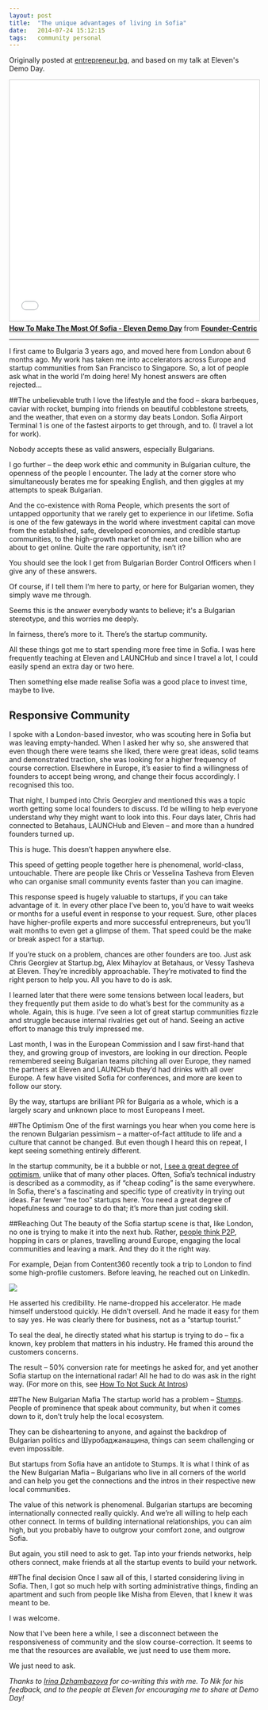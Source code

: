 ```yaml
---
layout: post
title:  "The unique advantages of living in Sofia"
date:   2014-07-24 15:12:15
tags:   community personal
---
```


Originally posted at [entrepreneur.bg](http://www.entrepreneur.bg/7952/the-unique-advantages-of-living-in-sofia-a-foreigners-perspective/), and based on my talk at Eleven's Demo Day.

<iframe src="//www.slideshare.net/slideshow/embed_code/37314114?rel=0" width="597" height="486" frameborder="0" marginwidth="0" marginheight="0" scrolling="no" style="border:1px solid #CCC; border-width:1px; margin-bottom:5px; max-width: 100%;" allowfullscreen> </iframe> <div style="margin-bottom:5px"> <strong> <a href="https://www.slideshare.net/foundercentric/how-to-make-the-most-of-sofia-eleven-demo-day" title="How To Make The Most Of Sofia - Eleven Demo Day" target="_blank">How To Make The Most Of Sofia - Eleven Demo Day</a> </strong> from <strong><a href="http://www.slideshare.net/foundercentric" target="_blank">Founder-Centric</a></strong> </div>

---

I first came to Bulgaria 3 years ago, and moved here from London about 6 months ago. My work has taken me into accelerators across Europe and startup communities from San Francisco to Singapore. So, a lot of people ask what in the world I’m doing here!  My honest answers are often rejected…

##The unbelievable truth
I love the lifestyle and the food – skara barbeques, caviar with rocket, bumping into friends on beautiful cobblestone streets, and the weather, that even on a stormy day beats London. Sofia Airport Terminal 1 is one of the fastest airports to get through, and to.  (I travel a lot for work).

Nobody accepts these as valid answers, especially Bulgarians.

I go further – the deep work ethic and community in Bulgarian culture, the openness of the people I encounter. The lady at the corner store who simultaneously berates me for speaking English, and then giggles at my attempts to speak Bulgarian.

And the co-existence with Roma People, which presents the sort of untapped opportunity that we rarely get to experience in our lifetime. Sofia is one of the few gateways in the world where investment capital can move from the established, safe, developed economies, and credible startup communities,  to the high-growth market of the next one billion who are about to get online. Quite the rare opportunity, isn’t it?

You should see the look I get from Bulgarian Border Control Officers when I give any of these answers.

Of course, if I tell them I’m here to party, or here for Bulgarian women, they simply wave me through.

Seems this is the answer everybody wants to believe; it's a Bulgarian stereotype, and this worries me deeply.

In fairness, there’s more to it. There’s the startup community.

All these things got me to start spending more free time in Sofia.  I was here frequently teaching at Eleven and LAUNCHub and since I travel a lot, I could easily spend an extra day or two here.

Then something else made realise Sofia was a good place to invest time, maybe to live.

## Responsive Community
I spoke with a London-based investor, who was scouting here in Sofia but was leaving empty-handed. When I asked her why so, she answered that even though there were teams she liked, there were great ideas, solid teams and demonstrated traction, she was looking for a higher frequency of course correction. Elsewhere in Europe, it’s easier to find a willingness of founders to accept being wrong, and change their focus accordingly. I recognised this too.

That night, I bumped into Chris Georgiev and mentioned this was a topic worth getting some local founders to discuss. I’d be willing to help everyone understand why they might want to look into this.
Four days later, Chris had connected to Betahaus, LAUNCHub and Eleven – and more than a hundred founders turned up.

This is huge. This doesn’t happen anywhere else.

This speed of getting people together here is phenomenal, world-class, untouchable. There are people like Chris or Vesselina Tasheva from Eleven who can organise small community events faster than you can imagine.

This response speed is hugely valuable to startups, if you can take advantage of it.  In every other place I’ve been to, you’d have to wait weeks or months for a useful event in response to your request. Sure, other places have higher-profile experts and more successful entrepreneurs, but you’ll wait months to even get a glimpse of them. That speed could be the make or break aspect for a startup.

If you’re stuck on a problem, chances are other founders are too. Just ask Chris Georgiev at Startup.bg, Alex Mihaylov at Betahaus, or Vessy Tasheva at Eleven.  They’re incredibly approachable. They’re motivated to find the right person to help you.  All you have to do is ask.

I learned later that there were some tensions between local leaders, but they frequently put them aside to do what’s best for the community as a whole. Again, this is huge. I’ve seen a lot of great startup communities fizzle and struggle because internal rivalries get out of hand.  Seeing an active effort to manage this truly impressed me.

Last month, I was in the European Commission and I saw first-hand that they, and growing group of investors, are looking in our direction.  People remembered seeing Bulgarian teams pitching all over Europe, they named the partners at Eleven and LAUNCHub they’d had drinks with all over Europe. A few have visited Sofia for conferences, and more are keen to follow our story.

By the way, startups are brilliant PR for Bulgaria as a whole, which is a largely scary and unknown place to most Europeans I meet.

##The Optimism
One of the first warnings you hear when you come here is the renown Bulgarian pessimism – a matter-of-fact attitude to life and a culture that cannot be changed. But even though I heard this on repeat, I kept seeing something entirely different.

In the startup community, be it a bubble or not, [I see a great degree of optimism](http://saintsal.com/bulgarian-optimism/), unlike that of many other places. Often, Sofia’s technical industry is described as a commodity, as if “cheap coding” is the same everywhere. In Sofia, there's a fascinating and specific type of creativity in trying out ideas. Far fewer “me too” startups here. You need a great degree of hopefulness and courage to do that; it’s more than just coding skill.

##Reaching Out
The beauty of the Sofia startup scene is that, like London, no one is trying to make it into the next hub. Rather, [people think P2P](http://saintsal.com/no-more-hubs-startup-community-is-p2p/), hopping in cars or planes, travelling around Europe, engaging the local communities and leaving a mark. And they do it the right way.

For example, Dejan from Content360 recently took a trip to London to find some high-profile customers. Before leaving, he reached out on LinkedIn.

![](/content/images/2014/Jul/email_example.png)

	
    
He asserted his credibility. He name-dropped his accelerator. He made himself understood quickly. He didn’t oversell.  And he made it easy for them to say yes. He was clearly there for business, not as a “startup tourist.”

To seal the deal, he directly stated what his startup is trying to do – fix a known, key problem that matters in his industry. He framed this around the customers concerns.

The result – 50% conversion rate for meetings he asked for, and yet another Sofia startup on the international radar!  All he had to do was ask in the right way. (For more on this, see [How To Not Suck At Intros](http://www.slideshare.net/foundercentric/how-not-to-suck-at-introductions))

##The New Bulgarian Mafia
The startup world has a problem – [Stumps](http://saintsal.com/ecosystems-grow-around-stumps/). People of prominence that speak about community, but when it comes down to it, don’t truly help the local ecosystem.

They can be disheartening to anyone, and against the backdrop of Bulgarian politics and Шуробаджанащина, things can seem challenging or even impossible.

But startups from Sofia have an antidote to Stumps. It is what I think of as the New Bulgarian Mafia – Bulgarians who live in all corners of the world and can help you get the connections and the intros in their respective new local communities.

The value of this network is phenomenal. Bulgarian startups are becoming internationally connected really quickly. And we’re all willing to help each other connect. In terms of building international relationships, you can aim high, but you probably have to outgrow your comfort zone, and outgrow Sofia.

But again, you still need to ask to get.  Tap into your friends networks, help others connect, make friends at all the startup events to build your network.

##The final decision
Once I saw all of this, I started considering living in Sofia. Then, I got so much help with sorting administrative things, finding an apartment and such from people like Misha from Eleven, that I knew it was meant to be.

I was welcome.

Now that I’ve been here a while, I see a disconnect between the responsiveness of community and the slow course-correction.  It seems to me that the resources are available, we just need to use them more.

We just need to ask.

*Thanks to [Irina Dzhambazova](http://twitter.com/strawbana) for co-writing this with me.  To Nik for his feedback, and to the people at Eleven for encouraging me to share at Demo Day!*

